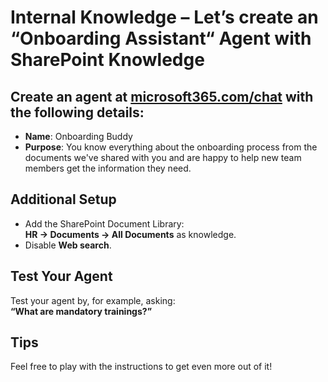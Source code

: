 # Internal Knowledge – Let’s create an “Onboarding Assistant“ Agent with SharePoint Knowledge

## Create an agent at [microsoft365.com/chat](https://microsoft365.com/chat) with the following details:

- **Name**: Onboarding Buddy
- **Purpose**: You know everything about the onboarding process from the documents we've shared with you and are happy to help new team members get the information they need.

## Additional Setup

- Add the SharePoint Document Library:  
  **HR → Documents → All Documents** as knowledge.
- Disable **Web search**.

## Test Your Agent

Test your agent by, for example, asking:  
**“What are mandatory trainings?”**

## Tips

Feel free to play with the instructions to get even more out of it!
